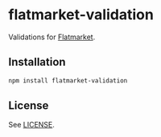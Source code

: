 # flatmarket-validation

Validations for [Flatmarket](/christophercliff/flatmarket).

## Installation

```sh
npm install flatmarket-validation
```

## License

See [LICENSE](LICENSE.md).
